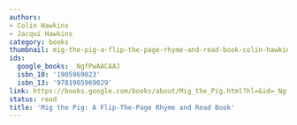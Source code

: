 ```yaml
---
authors:
- Colin Hawkins
- Jacqui Hawkins
category: books
thumbnail: mig-the-pig-a-flip-the-page-rhyme-and-read-book-colin-hawkins-jacqui-hawkins-cover.jpg
ids:
  google_books: _NgfPwAACAAJ
  isbn_10: '1905969023'
  isbn_13: '9781905969029'
link: https://books.google.com/books/about/Mig_the_Pig.html?hl=&id=_NgfPwAACAAJ
status: read
title: 'Mig the Pig: A Flip-The-Page Rhyme and Read Book'
---
```

